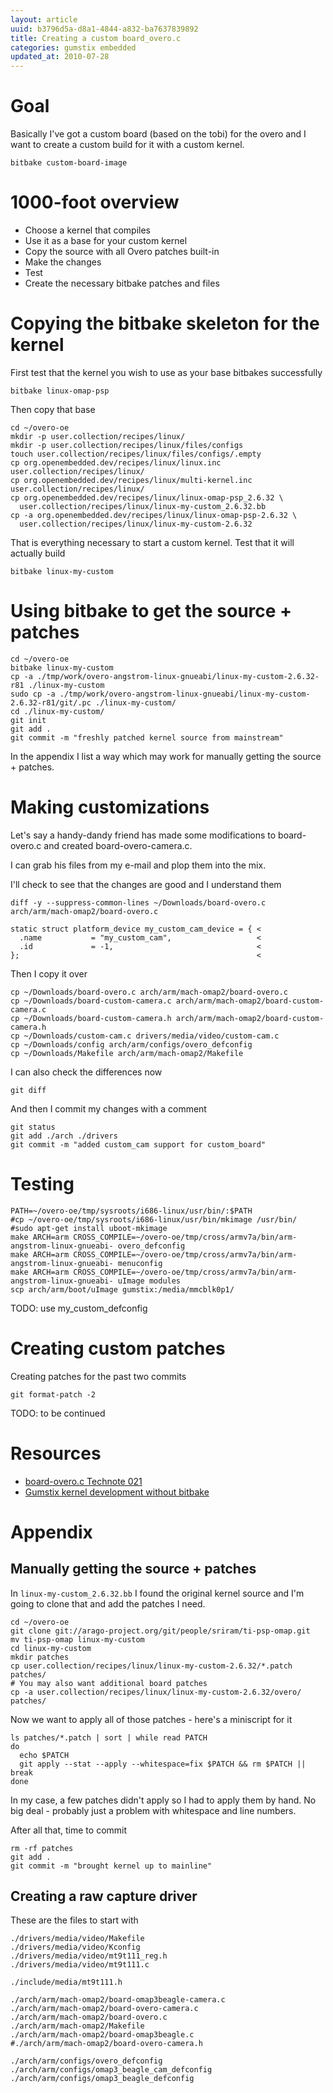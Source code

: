```yaml
---
layout: article
uuid: b3796d5a-d8a1-4844-a832-ba7637839892
title: Creating a custom board_overo.c
categories: gumstix embedded
updated_at: 2010-07-28
---
```


Goal
====

Basically I've got a custom board (based on the tobi) for the overo and I want to create a custom build for it with a custom kernel.

    bitbake custom-board-image


1000-foot overview
==================

  * Choose a kernel that compiles
  * Use it as a base for your custom kernel
  * Copy the source with all Overo patches built-in
  * Make the changes
  * Test
  * Create the necessary bitbake patches and files


Copying the bitbake skeleton for the kernel
===============

First test that the kernel you wish to use as your base bitbakes successfully

    bitbake linux-omap-psp

Then copy that base

    cd ~/overo-oe
    mkdir -p user.collection/recipes/linux/
    mkdir -p user.collection/recipes/linux/files/configs
    touch user.collection/recipes/linux/files/configs/.empty
    cp org.openembedded.dev/recipes/linux/linux.inc user.collection/recipes/linux/
    cp org.openembedded.dev/recipes/linux/multi-kernel.inc user.collection/recipes/linux/
    cp org.openembedded.dev/recipes/linux/linux-omap-psp_2.6.32 \
      user.collection/recipes/linux/linux-my-custom_2.6.32.bb
    cp -a org.openembedded.dev/recipes/linux/linux-omap-psp-2.6.32 \
      user.collection/recipes/linux/linux-my-custom-2.6.32

That is everything necessary to start a custom kernel. Test that it will actually build

    bitbake linux-my-custom


Using bitbake to get the source + patches
=======================

    cd ~/overo-oe
    bitbake linux-my-custom
    cp -a ./tmp/work/overo-angstrom-linux-gnueabi/linux-my-custom-2.6.32-r81 ./linux-my-custom
    sudo cp -a ./tmp/work/overo-angstrom-linux-gnueabi/linux-my-custom-2.6.32-r81/git/.pc ./linux-my-custom/
    cd ./linux-my-custom/
    git init
    git add .
    git commit -m "freshly patched kernel source from mainstream"

In the appendix I list a way which may work for manually getting the source + patches.


Making customizations
====================

Let's say a handy-dandy friend has made some modifications to board-overo.c and created board-overo-camera.c.

I can grab his files from my e-mail and plop them into the mix.

I'll check to see that the changes are good and I understand them

    diff -y --suppress-common-lines ~/Downloads/board-overo.c arch/arm/mach-omap2/board-overo.c

    static struct platform_device my_custom_cam_device = { <
      .name           = "my_custom_cam",                   <
      .id             = -1,                                <
    };                                                     <


Then I copy it over

    cp ~/Downloads/board-overo.c arch/arm/mach-omap2/board-overo.c
    cp ~/Downloads/board-custom-camera.c arch/arm/mach-omap2/board-custom-camera.c
    cp ~/Downloads/board-custom-camera.h arch/arm/mach-omap2/board-custom-camera.h
    cp ~/Downloads/custom-cam.c drivers/media/video/custom-cam.c
    cp ~/Downloads/config arch/arm/configs/overo_defconfig
    cp ~/Downloads/Makefile arch/arm/mach-omap2/Makefile

I can also check the differences now

    git diff

And then I commit my changes with a comment

    git status
    git add ./arch ./drivers
    git commit -m "added custom_cam support for custom_board"


Testing
=======

    PATH=~/overo-oe/tmp/sysroots/i686-linux/usr/bin/:$PATH
    #cp ~/overo-oe/tmp/sysroots/i686-linux/usr/bin/mkimage /usr/bin/
    #sudo apt-get install uboot-mkimage
    make ARCH=arm CROSS_COMPILE=~/overo-oe/tmp/cross/armv7a/bin/arm-angstrom-linux-gnueabi- overo_defconfig
    make ARCH=arm CROSS_COMPILE=~/overo-oe/tmp/cross/armv7a/bin/arm-angstrom-linux-gnueabi- menuconfig
    make ARCH=arm CROSS_COMPILE=~/overo-oe/tmp/cross/armv7a/bin/arm-angstrom-linux-gnueabi- uImage modules
    scp arch/arm/boot/uImage gumstix:/media/mmcblk0p1/

TODO: use my_custom_defconfig


Creating custom patches
=======================

Creating patches for the past two commits

    git format-patch -2

TODO: to be continued


Resources
=========

  * [board-overo.c Technote 021](http://old.nabble.com/board-overo.c-tp28833295p28838644.html)
  * [Gumstix kernel development without bitbake](http://www.jumpnowtek.com/index.php?option=com_content&view=article&id=46&Itemid=54)


Appendix
========

Manually getting the source + patches
-------------------------

In `linux-my-custom_2.6.32.bb` I found the original kernel source and I'm going to clone that and add the patches I need.

    cd ~/overo-oe
    git clone git://arago-project.org/git/people/sriram/ti-psp-omap.git
    mv ti-psp-omap linux-my-custom
    cd linux-my-custom
    mkdir patches
    cp user.collection/recipes/linux/linux-my-custom-2.6.32/*.patch patches/
    # You may also want additional board patches
    cp -a user.collection/recipes/linux/linux-my-custom-2.6.32/overo/ patches/

Now we want to apply all of those patches - here's a miniscript for it

    ls patches/*.patch | sort | while read PATCH
    do
      echo $PATCH
      git apply --stat --apply --whitespace=fix $PATCH && rm $PATCH || break
    done

In my case, a few patches didn't apply so I had to apply them by hand. No big deal - probably just a problem with whitespace and line numbers.

After all that, time to commit

    rm -rf patches
    git add .
    git commit -m "brought kernel up to mainline"


Creating a raw capture driver
-------------------

These are the files to start with

    ./drivers/media/video/Makefile
    ./drivers/media/video/Kconfig
    ./drivers/media/video/mt9t111_reg.h
    ./drivers/media/video/mt9t111.c
    
    ./include/media/mt9t111.h
    
    ./arch/arm/mach-omap2/board-omap3beagle-camera.c
    ./arch/arm/mach-omap2/board-overo-camera.c
    ./arch/arm/mach-omap2/board-overo.c
    ./arch/arm/mach-omap2/Makefile
    ./arch/arm/mach-omap2/board-omap3beagle.c
    #./arch/arm/mach-omap2/board-overo-camera.h
    
    ./arch/arm/configs/overo_defconfig
    ./arch/arm/configs/omap3_beagle_cam_defconfig
    ./arch/arm/configs/omap3_beagle_defconfig

